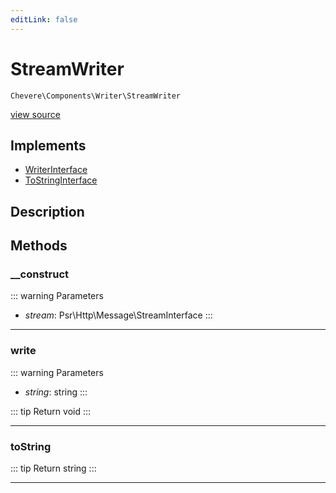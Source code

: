 ```yaml
---
editLink: false
---
```


# StreamWriter

`Chevere\Components\Writer\StreamWriter`

[view source](https://github.com/chevere/chevere/blob/main/src/Chevere/Components/Writer/StreamWriter.php)

## Implements

- [WriterInterface](../../Interfaces/Writer/WriterInterface.md)
- [ToStringInterface](../../Interfaces/Common/ToStringInterface.md)

## Description



## Methods

### __construct

::: warning Parameters
- *stream*: Psr\Http\Message\StreamInterface
:::

---

### write

::: warning Parameters
- *string*: string
:::

::: tip Return
void
:::

---

### toString

::: tip Return
string
:::

---
